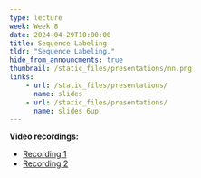 ```yaml
---
type: lecture
week: Week 8
date: 2024-04-29T10:00:00
title: Sequence Labeling
tldr: "Sequence Labeling."
hide_from_announcments: true
thumbnail: /static_files/presentations/nn.png
links: 
    - url: /static_files/presentations/
      name: slides
    - url: /static_files/presentations/
      name: slides 6up
---
```

**Video recordings:**
- [Recording 1](http://example.com)
- [Recording 2](http://example.com)
